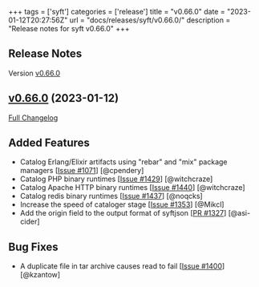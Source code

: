 +++
tags = ['syft']
categories = ['release']
title = "v0.66.0"
date = "2023-01-12T20:27:56Z"
url = "docs/releases/syft/v0.66.0/"
description = "Release notes for syft v0.66.0"
+++

## Release Notes

Version [v0.66.0](https://github.com/anchore/syft/releases/tag/v0.66.0)

## [v0.66.0](https://github.com/anchore/syft/tree/v0.66.0) (2023-01-12)

[Full Changelog](https://github.com/anchore/syft/compare/v0.65.0...v0.66.0)

## Added Features

- Catalog Erlang/Elixir artifacts using "rebar" and "mix" package managers [[Issue #1071](https://github.com/anchore/syft/issues/1071)] [@cpendery]
- Catalog PHP binary runtimes [[Issue #1429](https://github.com/anchore/syft/issues/1429)] [@witchcraze]
- Catalog Apache HTTP binary runtimes [[Issue #1440](https://github.com/anchore/syft/issues/1440)] [@witchcraze]
- Catalog redis binary runtimes [[Issue #1437](https://github.com/anchore/syft/issues/1437)] [@noqcks]
- Increase the speed of cataloger stage  [[Issue #1353](https://github.com/anchore/syft/issues/1353)] [@Mikcl]
- Add the origin field to the output format of syftjson [[PR #1327](https://github.com/anchore/syft/pull/1327)] [@asi-cider]


## Bug Fixes

- A duplicate file in tar archive causes read to fail [[Issue #1400](https://github.com/anchore/syft/issues/1400)] [@kzantow]
